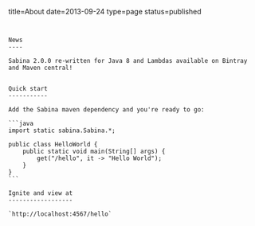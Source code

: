 title=About
date=2013-09-24
type=page
status=published
~~~~~~


News
----

Sabina 2.0.0 re-written for Java 8 and Lambdas available on Bintray and Maven central!


Quick start
-----------

Add the Sabina maven dependency and you're ready to go:

```java
import static sabina.Sabina.*;

public class HelloWorld {
    public static void main(String[] args) {
        get("/hello", it -> "Hello World");
    }
}
```

Ignite and view at
------------------

`http://localhost:4567/hello`

